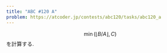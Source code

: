 ```yaml
---
title: "ABC #120 A"
problem: https://atcoder.jp/contests/abc120/tasks/abc120_a
---
```

$$ \min(\lfloor B/A \rfloor, C) $$ を計算する.
